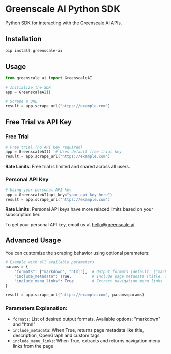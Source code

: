# Greenscale AI Python SDK

Python SDK for interacting with the Greenscale AI APIs.

## Installation

```bash
pip install greenscale-ai
```

## Usage

```python
from greenscale_ai import GreenscaleAI

# Initialize the SDK
app = GreenscaleAI()

# Scrape a URL
result = app.scrape_url("https://example.com")
```

## Free Trial vs API Key

### Free Trial

```python
# Free trial (no API key required)
app = GreenscaleAI()  # Uses default free trial key
result = app.scrape_url("https://example.com")
```

**Rate Limits**: Free trial is limited and shared across all users.

### Personal API Key

```python
# Using your personal API key
app = GreenscaleAI(api_key="your_api_key_here")
result = app.scrape_url("https://example.com")
```

**Rate Limits**: Personal API keys have more relaxed limits based on your subscription tier.

To get your personal API key, email us at hello@greenscale.ai

## Advanced Usage

You can customize the scraping behavior using optional parameters:

```python
# Example with all available parameters
params = {
    "formats": ["markdown", "html"],  # Output formats (default: ["markdown"])
    "include_metadata": True,         # Include page metadata (title, description, etc.)
    "include_menu_links": True        # Extract navigation menu links
}

result = app.scrape_url("https://example.com", params=params)
```

### Parameters Explanation:

- `formats`: List of desired output formats. Available options: "markdown" and "html"
- `include_metadata`: When True, returns page metadata like title, description, OpenGraph and custom tags
- `include_menu_links`: When True, extracts and returns navigation menu links from the page
